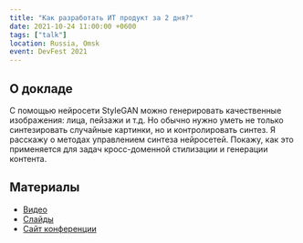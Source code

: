 ```yaml
---
title: "Как разработать ИТ продукт за 2 дня?"
date: 2021-10-24 11:00:00 +0600
tags: ["talk"]
location: Russia, Omsk
event: DevFest 2021
---
```


## О докладе

С помощью нейросети StyleGAN можно генерировать качественные изображения: лица, пейзажи и т.д. Но обычно нужно уметь не только синтезировать случайные картинки, но и контролировать синтез. Я расскажу о методах управлением синтеза нейросетей. Покажу, как это применяется для задач кросс-доменной стилизации и генерации контента.

## Материалы

- [Видео](https://youtu.be/WBiOL-o1bmc)
- [Слайды](https://docs.google.com/presentation/d/e/2PACX-1vSzyehfYXbMeE4pTG_XEt0vNrxF851NJEhHO_oo9xTgR9-GILNKq7dR06xoZRsk-powBNY76IKmA5Tr/pub?start=false&loop=false&delayms=3000)
- [Сайт конференции](https://devfest.omsk.community/1926ff2e2df74e8da231adb90d5d8a36)
